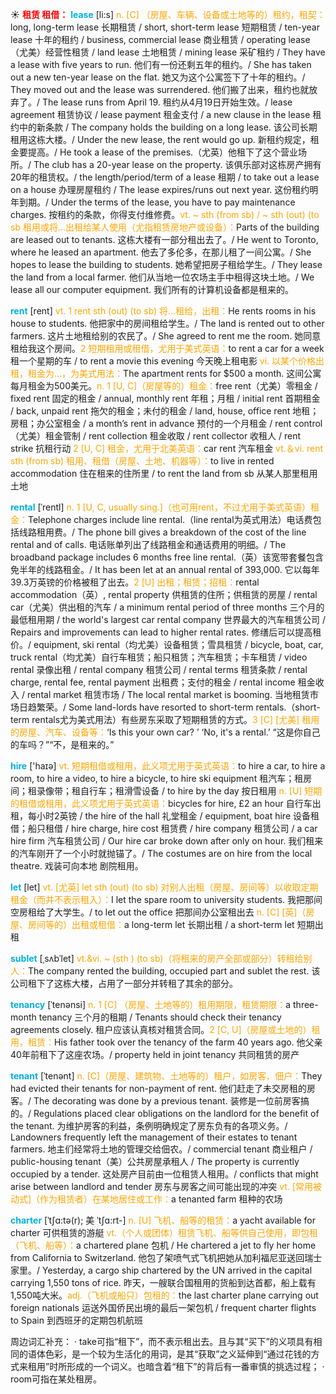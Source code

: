☀ <font color="red">**租赁 租借：**</font>
<font color="sky blue">**lease**</font> [li:s]
<font color="orange">n. [C] （房屋、车辆、设备或土地等的）租约，租契：</font>long, long-term lease 长期租赁 / short, short-term lease 短期租赁 / ten-year lease 十年的租约 / business, commercial lease 商业租赁 / operating lease（尤美）经营性租赁 / land lease 土地租赁 / mining lease 采矿租约 / They have a lease with five years to run. 他们有一份还剩五年的租约。/ She has taken out a new ten-year lease on the flat. 她又为这个公寓签下了十年的租约。/ They moved out and the lease was surrendered. 他们搬了出来，租约也就放弃了。/ The lease runs from April 19. 租约从4月19日开始生效。/ lease agreement 租赁协议 / lease payment 租金支付 / a new clause in the lease 租约中的新条款 / The company holds the building on a long lease. 该公司长期租用这栋大楼。/ Under the new lease, the rent would go up. 新租约规定，租金要提高。/ He took a lease of the premises.（尤英）他租下了这个营业场所。/ The club has a 20-year lease on the property. 该俱乐部对这栋房产拥有20年的租赁权。/ the length/period/term of a lease 租期 / to take out a lease on a house 办理房屋租约 / The lease expires/runs out next year. 这份租约明年到期。/ Under the terms of the lease, you have to pay maintenance charges. 按租约的条款，你得支付维修费。<font color="orange">vt. ~ sth (from sb) / ~ sth (out) (to sb 租用或将…出租给某人使用（尤指租赁房地产或设备）：</font>Parts of the building are leased out to tenants. 这栋大楼有一部分租出去了。/ He went to Toronto, where he leased an apartment. 他去了多伦多，在那儿租了一间公寓。/ She hopes to lease the building to students. 她希望把房子租给学生。/ They lease the land from a local farmer. 他们从当地一位农场主手中租得这块土地。/ We lease all our computer equipment. 我们所有的计算机设备都是租来的。

<font color="sky blue">**rent**</font> [rent] 
<font color="orange">vt. 1 rent sth (out) (to sb) 将…租给，出租：</font>He rents rooms in his house to students. 他把家中的房间租给学生。/ The land is rented out to other farmers. 这片土地租给别的农民了。/ She agreed to rent me the room. 她同意租给我这个房间。<font color="orange">2 短期租用或租借，尤用于美式英语：</font>to rent a car for a week 租一个星期的车 / to rent a movie this evening 今天晚上租电影 <font color="orange">vi. 以某个价格出租，租金为…，为美式用法：</font>The apartment rents for $500 a month. 这间公寓每月租金为500美元。<font color="orange">n. 1 [U, C]（房屋等的）租金：</font>free rent（尤美）零租金 / fixed rent 固定的租金 / annual, monthly rent 年租；月租 / initial rent 首期租金 / back, unpaid rent 拖欠的租金；未付的租金 / land, house, office rent 地租；房租；办公室租金 / a month’s rent in advance 预付的一个月租金 / rent control（尤美）租金管制 / rent collection 租金收取 / rent collector 收租人 / rent strike 抗租行动 <font color="orange">2 [U, C] 租金，尤用于北美英语：</font>car rent 汽车租金 <font color="orange">vt.＆vi. rent sth (from sb) 租用、租借（房屋、土地、机器等）：</font>to live in rented accommodation 住在租来的住所里 / to rent the land from sb 从某人那里租用土地 
           
<font color="sky blue">**rental**</font> [ˈrentl]
<font color="orange">n. 1 [U, C, usually sing.]（也可用rent，不过尤用于美式英语）租金：</font>Telephone charges include line rental.（line rental为英式用法）电话费包括线路租用费。/ The phone bill gives a breakdown of the cost of the line rental and of calls. 电话账单列出了线路租金和通话费用的明细。/ The broadband package includes 6 months free line rental.（英）该宽带套餐包含免半年的线路租金。/ It has been let at an annual rental of 393,000. 它以每年39.3万英镑的价格被租了出去。<font color="orange">2 [U] 出租；租赁；招租：</font>rental accommodation（英）, rental property 供租赁的住所；供租赁的房屋 / rental car（尤美）供出租的汽车 / a minimum rental period of three months 三个月的最低租用期 / the world's largest car rental company 世界最大的汽车租赁公司 / Repairs and improvements can lead to higher rental rates. 修缮后可以提高租价。/ equipment, ski rental（均尤美）设备租赁；雪具租赁 / bicycle, boat, car, truck rental（均尤美）自行车租赁；船只租赁；汽车租赁；卡车租赁 / video rental 录像出租 / rental company 租赁公司 / rental terms 租赁条款 / rental charge, rental fee, rental payment 出租费；支付的租金 / rental income 租金收入 / rental market 租赁市场 / The local rental market is booming. 当地租赁市场日趋繁荣。/ Some land-lords have resorted to short-term rentals.（short-term rentals尤为美式用法）有些房东采取了短期租赁的方式。<font color="orange">3 [C] [尤美] 租用的房屋、汽车、设备等：</font>‘Is this your own car? ’ ‘No, it's a rental.’ “这是你自己的车吗？”“不，是租来的。”

<font color="sky blue">**hire**</font> ['haɪə] 
<font color="orange">vt. 短期租借或租用，此义项尤用于英式英语：</font>to hire a car, to hire a room, to hire a video, to hire a bicycle, to hire ski equipment 租汽车；租房间；租录像带；租自行车；租滑雪设备 / to hire by the day 按日租用 <font color="orange">n. [U] 短期的租借或租用，此义项尤用于英式英语：</font>bicycles for hire, £2 an hour 自行车出租，每小时2英镑 / the hire of the hall 礼堂租金 / equipment, boat hire 设备租借；船只租借 / hire charge, hire cost 租赁费 / hire company 租赁公司 / a car hire firm 汽车租赁公司 / Our hire car broke down after only on hour. 我们租来的汽车刚开了一个小时就抛锚了。/ The costumes are on hire from the local theatre. 戏装可向本地 剧院租用。

<font color="sky blue">**let**</font> [let] 
<font color="orange">vt. [尤英] let sth (out) (to sb) 对别人出租（房屋、房间等）以收取定期租金（而并不表示租入）：</font>I let the spare room to university students. 我把那间空房租给了大学生。/ to let out the office 把那间办公室租出去 <font color="orange">n. [C] [英]（房屋、房间等的）出租或租借：</font>a long-term let 长期出租 / a short-term let 短期出租
           
<font color="sky blue">**sublet**</font> [ˌsʌbˈlet]
<font color="orange">vt.&vi. ~ (sth ) (to sb)（将租来的房产全部或部分）转租给别人：</font>The company rented the building, occupied part and sublet the rest. 该公司租下了这栋大楼，占用了一部分并转租了其余的部分。           
                      
<font color="sky blue">**tenancy**</font> [ˈtenənsi]
<font color="orange">n. 1 [C] （房屋、土地等的）租用期限，租赁期限：</font>a three-month tenancy 三个月的租期 / Tenants should check their tenancy agreements closely. 租户应该认真核对租赁合同。<font color="orange">2 [C, U]（房屋或土地的）租用，租赁：</font>His father took over the tenancy of the farm 40 years ago. 他父亲40年前租下了这座农场。/ property held in joint tenancy 共同租赁的房产

<font color="sky blue">**tenant**</font> [ˈtenənt]
<font color="orange">n. [C]（房屋、建筑物、土地等的）租户，如房客、佃户：</font>They had evicted their tenants for non-payment of rent. 他们赶走了未交房租的房客。/ The decorating was done by a previous tenant. 装修是一位前房客搞的。/ Regulations placed clear obligations on the landlord for the benefit of the tenant. 为维护房客的利益，条例明确规定了房东负有的各项义务。/ Landowners frequently left the management of their estates to tenant farmers. 地主们经常将土地的管理交给佃农。/ commercial tenant 商业租户 / public-housing tenant（美）公共房屋承租人 / The property is currently occupied by a tender. 这处房产目前由一位租赁人租用。/ conflicts that might arise between landlord and tender 房东与房客之间可能出现的冲突 <font color="orange">vt. [常用被动式]（作为租赁者）在某地居住或工作：</font>a tenanted farm 租种的农场

<font color="sky blue">**charter**</font> [ˈtʃɑ:tə(r); 美 ˈtʃɑ:rt-]
<font color="orange">n. [U] 飞机、船等的租赁：</font>a yacht available for charter 可供租赁的游艇 <font color="orange">vt.（个人或团体）租赁飞机、船等供自己使用，即包租（飞机、船等）：</font>a chartered plane 包机 / He chartered a jet to fly her home from California to Switzerland. 他包了架喷气式飞机把她从加利福尼亚送回瑞士家里。/ Yesterday, a cargo ship chartered by the UN arrived in the capital carrying 1,550 tons of rice. 昨天，一艘联合国租用的货船到达首都，船上载有1,550吨大米。<font color="orange">adj.（飞机或船只）包租的：</font>the last charter plane carrying out foreign nationals 运送外国侨民出境的最后一架包机 / frequent charter flights to Spain 到西班牙的定期包机航班

周边词汇补充：
· take可指“租下”，而不表示租出去。且与其“买下”的义项具有相同的语体色彩，是一个较为生活化的用词，是其“获取”之义延伸到“通过花钱的方式来租用”时所形成的一个词义。也暗含着“租下”的背后有一番审慎的挑选过程；
· room可指在某处租房。


